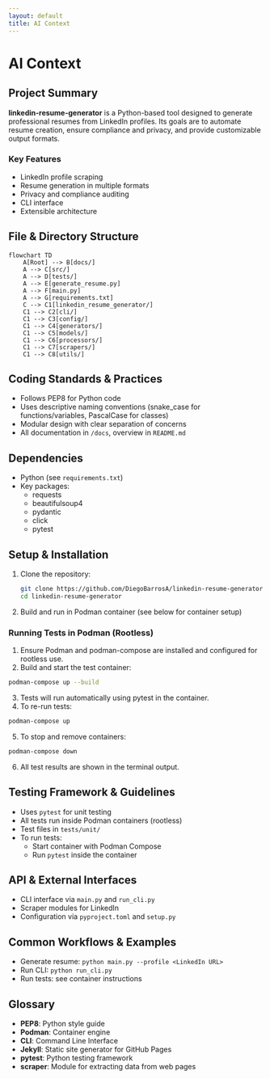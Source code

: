 ```yaml
---
layout: default
title: AI Context
---
```

<link rel="stylesheet" href="https://diegobarrosa.github.io/diegobarrosaraya-assets/shared-theme.css">
<link rel="stylesheet" href="https://diegobarrosa.github.io/diegobarrosaraya-assets/shared-footer.css">
<script src="https://diegobarrosa.github.io/diegobarrosaraya-assets/shared-theme.js"></script>

# AI Context

## Project Summary

**linkedin-resume-generator** is a Python-based tool designed to generate professional resumes from LinkedIn profiles. Its goals are to automate resume creation, ensure compliance and privacy, and provide customizable output formats.

### Key Features
- LinkedIn profile scraping
- Resume generation in multiple formats
- Privacy and compliance auditing
- CLI interface
- Extensible architecture

## File & Directory Structure

```mermaid
flowchart TD
    A[Root] --> B[docs/]
    A --> C[src/]
    A --> D[tests/]
    A --> E[generate_resume.py]
    A --> F[main.py]
    A --> G[requirements.txt]
    C --> C1[linkedin_resume_generator/]
    C1 --> C2[cli/]
    C1 --> C3[config/]
    C1 --> C4[generators/]
    C1 --> C5[models/]
    C1 --> C6[processors/]
    C1 --> C7[scrapers/]
    C1 --> C8[utils/]
```

## Coding Standards & Practices
- Follows PEP8 for Python code
- Uses descriptive naming conventions (snake_case for functions/variables, PascalCase for classes)
- Modular design with clear separation of concerns
- All documentation in `/docs`, overview in `README.md`

## Dependencies
- Python (see `requirements.txt`)
- Key packages:
  - requests
  - beautifulsoup4
  - pydantic
  - click
  - pytest

## Setup & Installation

1. Clone the repository:
   ```bash
   git clone https://github.com/DiegoBarrosA/linkedin-resume-generator.git
   cd linkedin-resume-generator
   ```
2. Build and run in Podman container (see below for container setup)

### Running Tests in Podman (Rootless)

1. Ensure Podman and podman-compose are installed and configured for rootless use.
2. Build and start the test container:
  ```bash
  podman-compose up --build
  ```
3. Tests will run automatically using pytest in the container.
4. To re-run tests:
  ```bash
  podman-compose up
  ```
5. To stop and remove containers:
  ```bash
  podman-compose down
  ```
6. All test results are shown in the terminal output.

## Testing Framework & Guidelines
- Uses `pytest` for unit testing
- All tests run inside Podman containers (rootless)
- Test files in `tests/unit/`
- To run tests:
  - Start container with Podman Compose
  - Run `pytest` inside the container

## API & External Interfaces
- CLI interface via `main.py` and `run_cli.py`
- Scraper modules for LinkedIn
- Configuration via `pyproject.toml` and `setup.py`

## Common Workflows & Examples
- Generate resume: `python main.py --profile <LinkedIn URL>`
- Run CLI: `python run_cli.py`
- Run tests: see container instructions

## Glossary
- **PEP8**: Python style guide
- **Podman**: Container engine
- **CLI**: Command Line Interface
- **Jekyll**: Static site generator for GitHub Pages
- **pytest**: Python testing framework
- **scraper**: Module for extracting data from web pages

